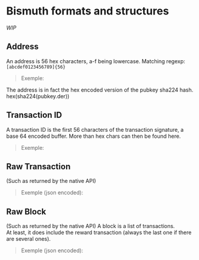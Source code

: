 # Bismuth formats and structures

*WIP*

## Address

An address is 56 hex characters, a-f being lowercase.
Matching regexp: `[abcdef0123456789]{56}`

> Exemple:

The address is in fact the hex encoded version of the pubkey sha224 hash.  
hex(sha224(pubkey.der))

## Transaction ID

A transaction ID is the first 56 characters of the transaction signature, a base 64 encoded buffer.
More than hex chars can then be found here. 

> Exemple: 

## Raw Transaction
(Such as returned by the native API)

> Exemple (json encoded): 

## Raw Block
(Such as returned by the native API)
A block is a list of transactions.  
At least, it does include the reward transaction (always the last one if there are several ones).

> Exemple (json encoded): 
